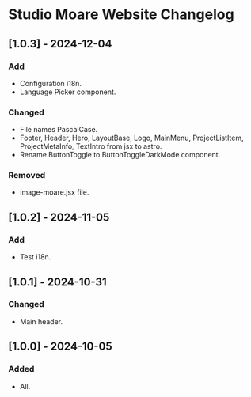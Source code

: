# Studio Moare Website Changelog

## [1.0.3] - 2024-12-04
### Add
- Configuration i18n.
- Language Picker component.

### Changed
- File names PascalCase.
- Footer, Header, Hero, LayoutBase, Logo, MainMenu, ProjectListItem, ProjectMetaInfo, TextIntro from jsx to astro.
- Rename ButtonToggle to ButtonToggleDarkMode component.

### Removed
- image-moare.jsx file.

## [1.0.2] - 2024-11-05
### Add
- Test i18n.

## [1.0.1] - 2024-10-31
### Changed
- Main header.

## [1.0.0] - 2024-10-05
### Added
- All.
